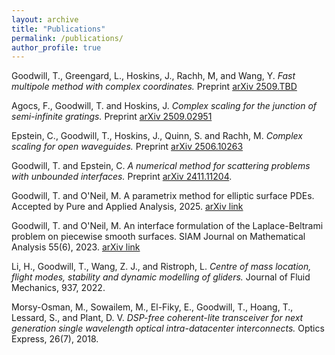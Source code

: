 ```yaml
---
layout: archive
title: "Publications"
permalink: /publications/
author_profile: true
---
```

Goodwill, T., Greengard, L., Hoskins, J., Rachh, M, and Wang, Y. *Fast multipole method with complex coordinates.* Preprint [arXiv 2509.TBD]()

Agocs, F., Goodwill, T. and Hoskins, J. *Complex scaling for the junction of semi-infinite gratings.* Preprint [arXiv 2509.02951](https://arxiv.org/pdf/2509.02951)

Epstein, C., Goodwill, T., Hoskins, J., Quinn, S. and Rachh, M.  *Complex scaling for open waveguides.* Preprint [arXiv 2506.10263](https://arxiv.org/pdf/2506.10263)

Goodwill, T. and Epstein, C. *A numerical method for scattering problems with unbounded interfaces.* Preprint [arXiv 2411.11204](https://arxiv.org/pdf/2411.11204).

Goodwill, T. and O'Neil, M. A parametrix method for elliptic surface PDEs. Accepted by Pure and Applied Analysis, 2025. [arXiv link](https://arxiv.org/pdf/2401.12501)

Goodwill, T. and O'Neil, M. An interface formulation of the Laplace-Beltrami problem on piecewise smooth surfaces. SIAM Journal on Mathematical Analysis 55(6), 2023. [arXiv link](https://arxiv.org/pdf/2108.08959)

Li, H., Goodwill, T., Wang, Z. J., and Ristroph, L. *Centre of mass location, flight modes, stability and dynamic modelling of gliders.* Journal of Fluid Mechanics, 937, 2022.

Morsy-Osman, M., Sowailem, M., El-Fiky, E., Goodwill, T., Hoang, T., Lessard, S., and Plant, D. V. *DSP-free coherent-lite transceiver for next generation single wavelength optical intra-datacenter interconnects.* Optics Express, 26(7), 2018.
